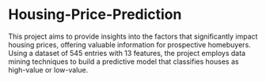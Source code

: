 # Housing-Price-Prediction
This project aims to provide insights into the factors that significantly impact housing prices, offering valuable information for prospective homebuyers. Using a dataset of 545 entries with 13 features, the project employs data mining techniques to build a predictive model that classifies houses as high-value or low-value.
